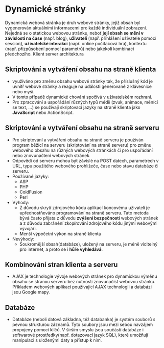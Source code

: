 # Dynamické stránky
Dynamická webová stránka je druh webové stránky, jejíž obsah byl vygenerován aktuálními informacemi pro každé 
individuální zobrazení. Nejedná se o statickou webovou stránku, neboť **její obsah se mění v závislosti na čase** (např. blog), 
**uživateli** (např. přihlášení uživatele pomocí session), **uživatelské interakci** (např. online počítačová hra), 
kontextu (např. přizpůsobení pomocí parametrů) nebo jakékoli kombinaci předchozího.
Klient server architektura

## Skriptování a vytváření obsahu na straně klienta
-	využíváno pro změnu obsahu webové stránky tak, že příslušný kód je uvnitř webové stránky a reaguje na události generované z klávesnice nebo myši.
-	V tomto případě dynamické chování spočívá v uživatelském rozhraní.
-	Pro zpracování a uspořádání různých typů médií (zvuk, animace, měnící se text, ...) se používají skriptovací jazyky na straně klienta jako **JavaScript** nebo ActionScript.

## Skriptování a vytváření obsahu na straně serveru
-	Pro skriptování a vytváření obsahu na straně serveru je používán program běžící na serveru (skriptování na straně serveru) pro změnu webového obsahu na různých webových stránkách či pro uspořádání nebo znovunačtení webových stránek.
-	Odpovědi od serveru mohou být závislé na POST datech, parametrech v URL, typu použitého webového prohlížeče, čase nebo stavu databáze či serveru.
-	Používané jazyky:
    - ASP 
    - PHP
    - ColdFusion
    - Perl 
-	Výhody:
    - Z důvodu skrytí zdrojového kódu aplikací koncovému uživateli je upřednostňováno programování na straně serveru. Tato metoda bývá často přijata z důvodu **zvýšení bezpečnosti** webových stránek a z důvodu zabránění zkopírování zdrojového kódu jinými webovými vývojáři.
    - Menší výpočetní výkon na straně klienta
-	Nevýhody:
    - Soukromější obsah(databáze), uložený na serveru, je méně viditelný pro internet, a proto se i **hůře vyhledává**.
  
## Kombinování stran klienta a serveru
- AJAX je technologie vývoje webových stránek pro dynamickou výměnu obsahu se stranou serveru bez nutnosti znovunačíst webovou stránku. Příkladem webových aplikací používající AJAX technologii a databázi jsou Google mapy.

## Databáze
- Databáze (neboli datová základna, též databanka) je systém souborů s pevnou strukturou záznamů. Tyto soubory jsou mezi sebou navzájem propojeny pomocí klíčů. V širším smyslu jsou součástí databáze i softwarové prostředky(např. dotazovací jazyk SQL), které umožňují manipulaci s uloženými daty a přístup k nim.

